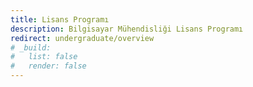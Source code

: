 ```yaml
---
title: Lisans Programı
description: Bilgisayar Mühendisliği Lisans Programı
redirect: undergraduate/overview
# _build:
#   list: false
#   render: false
---
```

